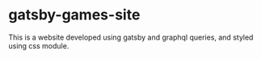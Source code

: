 # gatsby-games-site
This is a website developed using gatsby and graphql queries, and styled using css module.
